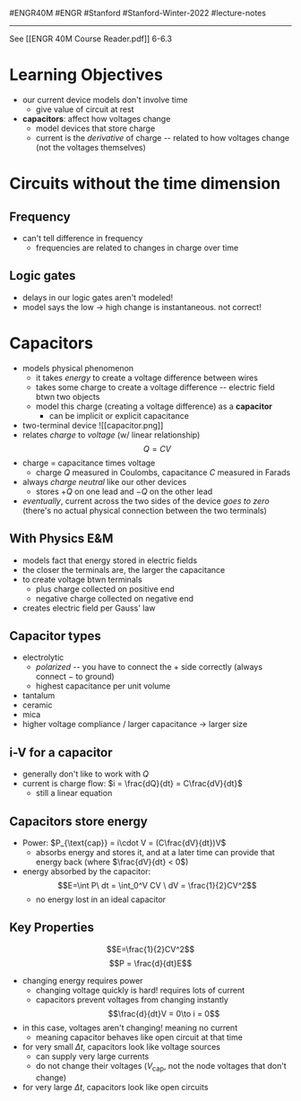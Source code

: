 #ENGR40M #ENGR #Stanford #Stanford-Winter-2022 #lecture-notes 
___
See [[ENGR 40M Course Reader.pdf]] 6-6.3

# Learning Objectives
- our current device models don't involve time
	- give value of circuit at rest
- **capacitors**: affect how voltages change
	- model devices that store charge
	- current is the *derivative* of charge -- related to how voltages change (not the voltages themselves)

# Circuits without the time dimension
## Frequency
- can't tell difference in frequency
	- frequencies are related to changes in charge over time

## Logic gates
- delays in our logic gates aren't modeled!
- model says the low $\to$ high change is instantaneous. not correct!

# Capacitors
- models physical phenomenon
	- it takes *energy* to create a voltage difference between wires
	- takes some charge to create a voltage difference -- electric field btwn two objects
	- model this charge (creating a voltage difference) as a **capacitor**
		- can be implicit or explicit capacitance
- two-terminal device
![[capacitor.png]]
- relates *charge* to *voltage* (w/ linear relationship)
$$Q = CV$$
- charge = capacitance times voltage
	- charge $Q$ measured in Coulombs, capacitance $C$ measured in Farads
- always *charge neutral* like our other devices
	- stores $+Q$ on one lead and $-Q$ on the other lead
- *eventually*, current across the two sides of the device *goes to zero* (there's no actual physical connection between the two terminals)

## With Physics E&M
- models fact that energy stored in electric fields
- the closer the terminals are, the larger the capacitance
- to create voltage btwn terminals
	- plus charge collected on positive end
	- negative charge collected on negative end
- creates electric field per Gauss' law

## Capacitor types
- electrolytic
	- *polarized* -- you have to connect the $+$ side correctly (always connect $-$ to ground)
	- highest capacitance per unit volume
- tantalum
- ceramic
- mica
- higher voltage compliance / larger capacitance $\to$ larger size

## i-V for a capacitor
- generally don't like to work with $Q$
- current is charge flow: $i = \frac{dQ}{dt} = C\frac{dV}{dt}$
	- still a linear equation

## Capacitors store energy
- Power: $P_{\text{cap}} = i\cdot V = (C\frac{dV}{dt})V$
	- absorbs energy and stores it, and at a later time can provide that energy back (where $\frac{dV}{dt} < 0$)
- energy absorbed by the capacitor:
$$E=\int P\ dt = \int_0^V CV \ dV = \frac{1}{2}CV^2$$
	- no energy lost in an ideal capacitor

## Key Properties
$$E=\frac{1}{2}CV^2$$
$$P = \frac{d}{dt}E$$
- changing energy requires power
	- changing voltage quickly is hard! requires lots of current
	- capacitors prevent voltages from changing instantly
$$\frac{d}{dt}V = 0\to i = 0$$
- in this case, voltages aren't changing! meaning no current
	- meaning capacitor behaves like open circuit at that time
- for very small $\Delta t$, capacitors look like voltage sources
	- can supply very large currents
	- do not change their voltages ($V_{\text{cap}}$, not the node voltages that don't change)
- for very large $\Delta t$, capacitors look like open circuits